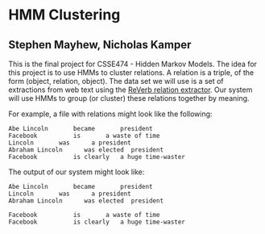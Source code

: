 # HMM Clustering

## Stephen Mayhew, Nicholas Kamper

This is the final project for CSSE474 - Hidden Markov Models. The idea for this project is to use HMMs
to cluster relations. A relation is a triple, of the form (object, relation, object). The data set we will use
is a set of extractions from web text using the [ReVerb relation extractor](http://reverb.cs.washington.edu/). Our
system will use HMMs to group (or cluster) these relations together by meaning. 

For example, a file with relations might look like the following:

    Abe Lincoln	      became	   president
    Facebook	      is	   a waste of time
    Lincoln	      was	   a president
    Abraham Lincoln      was elected  president
    Facebook	      is clearly   a huge time-waster

The output of our system might look like:

    Abe Lincoln	      became	   president
    Lincoln	      was	   a president
    Abraham Lincoln      was elected  president

    Facebook	      is	   a waste of time
    Facebook	      is clearly   a huge time-waster